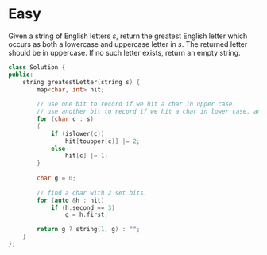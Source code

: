 # Easy

Given a string of English letters $s$, return the greatest English letter which occurs as both a lowercase and uppercase letter in $s$. The returned letter should be in uppercase. If no such letter exists, return an empty string.

```cpp
class Solution {
public:
    string greatestLetter(string s) {
        map<char, int> hit;
        
        // use one bit to record if we hit a char in upper case.
        // use another bit to record if we hit a char in lower case, and we convert it to upper case. 
        for (char c : s)
        {
            if (islower(c))
                hit[toupper(c)] |= 2;
            else
                hit[c] |= 1;
        }
        
        char g = 0;
        
        // find a char with 2 set bits.
        for (auto &h : hit)
            if (h.second == 3)
                g = h.first;

        return g ? string(1, g) : "";
    }
};
```
